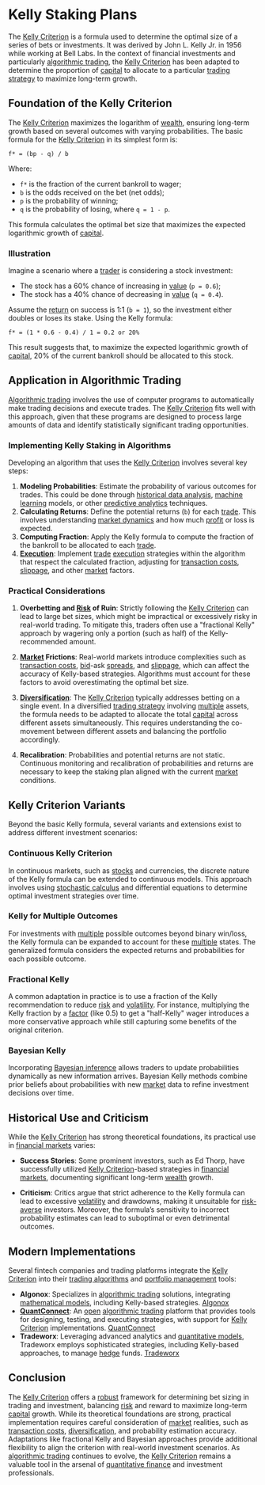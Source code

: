 # Kelly Staking Plans

The [Kelly Criterion](../k/kelly_criterion.md) is a formula used to determine the optimal size of a series of bets or investments. It was derived by John L. Kelly Jr. in 1956 while working at Bell Labs. In the context of financial investments and particularly [algorithmic trading](../a/algorithmic_trading.md), the [Kelly Criterion](../k/kelly_criterion.md) has been adapted to determine the proportion of [capital](../c/capital.md) to allocate to a particular [trading strategy](../t/trading_strategy.md) to maximize long-term growth.

## Foundation of the Kelly Criterion

The [Kelly Criterion](../k/kelly_criterion.md) maximizes the logarithm of [wealth](../w/wealth.md), ensuring long-term growth based on several outcomes with varying probabilities. The basic formula for the [Kelly Criterion](../k/kelly_criterion.md) in its simplest form is:

```
f* = (bp - q) / b
```

Where:
- `f*` is the fraction of the current bankroll to wager;
- `b` is the odds received on the bet (net odds);
- `p` is the probability of winning;
- `q` is the probability of losing, where `q = 1 - p`.

This formula calculates the optimal bet size that maximizes the expected logarithmic growth of [capital](../c/capital.md).

### Illustration

Imagine a scenario where a [trader](../t/trader.md) is considering a stock investment:
- The stock has a 60% chance of increasing in [value](../v/value.md) (`p = 0.6`);
- The stock has a 40% chance of decreasing in [value](../v/value.md) (`q = 0.4`).

Assume the [return](../r/return.md) on success is 1:1 (`b = 1`), so the investment either doubles or loses its stake. Using the Kelly formula:

```
f* = (1 * 0.6 - 0.4) / 1 = 0.2 or 20%
```

This result suggests that, to maximize the expected logarithmic growth of [capital](../c/capital.md), 20% of the current bankroll should be allocated to this stock.

## Application in Algorithmic Trading

[Algorithmic trading](../a/algorithmic_trading.md) involves the use of computer programs to automatically make trading decisions and execute trades. The [Kelly Criterion](../k/kelly_criterion.md) fits well with this approach, given that these programs are designed to process large amounts of data and identify statistically significant trading opportunities.

### Implementing Kelly Staking in Algorithms

Developing an algorithm that uses the [Kelly Criterion](../k/kelly_criterion.md) involves several key steps:

1. **Modeling Probabilities**: Estimate the probability of various outcomes for trades. This could be done through [historical data analysis](../h/historical_data_analysis.md), [machine learning](../m/machine_learning.md) models, or other [predictive analytics](../p/predictive_analytics.md) techniques.
2. **Calculating Returns**: Define the potential returns (`b`) for each [trade](../t/trade.md). This involves understanding [market dynamics](../m/market_dynamics.md) and how much [profit](../p/profit.md) or loss is expected.
3. **Computing Fraction**: Apply the Kelly formula to compute the fraction of the bankroll to be allocated to each [trade](../t/trade.md).
4. **[Execution](../e/execution.md)**: Implement [trade](../t/trade.md) [execution](../e/execution.md) strategies within the algorithm that respect the calculated fraction, adjusting for [transaction costs](../t/transaction_costs.md), [slippage](../s/slippage.md), and other [market](../m/market.md) factors.

### Practical Considerations

1. **Overbetting and [Risk](../r/risk.md) of Ruin**: Strictly following the [Kelly Criterion](../k/kelly_criterion.md) can lead to large bet sizes, which might be impractical or excessively risky in real-world trading. To mitigate this, traders often use a "fractional Kelly" approach by wagering only a portion (such as half) of the Kelly-recommended amount.

2. **[Market](../m/market.md) Frictions**: Real-world markets introduce complexities such as [transaction costs](../t/transaction_costs.md), [bid](../b/bid.md)-ask [spreads](../s/spreads.md), and [slippage](../s/slippage.md), which can affect the accuracy of Kelly-based strategies. Algorithms must account for these factors to avoid overestimating the optimal bet size.

3. **[Diversification](../d/diversification.md)**: The [Kelly Criterion](../k/kelly_criterion.md) typically addresses betting on a single event. In a diversified [trading strategy](../t/trading_strategy.md) involving [multiple](../m/multiple.md) assets, the formula needs to be adapted to allocate the total [capital](../c/capital.md) across different assets simultaneously. This requires understanding the co-movement between different assets and balancing the portfolio accordingly.

4. **Recalibration**: Probabilities and potential returns are not static. Continuous monitoring and recalibration of probabilities and returns are necessary to keep the staking plan aligned with the current [market](../m/market.md) conditions.

## Kelly Criterion Variants

Beyond the basic Kelly formula, several variants and extensions exist to address different investment scenarios:

### Continuous Kelly Criterion

In continuous markets, such as [stocks](../s/stock.md) and currencies, the discrete nature of the Kelly formula can be extended to continuous models. This approach involves using [stochastic calculus](../s/stochastic_calculus.md) and differential equations to determine optimal investment strategies over time.

### Kelly for Multiple Outcomes

For investments with [multiple](../m/multiple.md) possible outcomes beyond binary win/loss, the Kelly formula can be expanded to account for these [multiple](../m/multiple.md) states. The generalized formula considers the expected returns and probabilities for each possible outcome.

### Fractional Kelly

A common adaptation in practice is to use a fraction of the Kelly recommendation to reduce [risk](../r/risk.md) and [volatility](../v/volatility.md). For instance, multiplying the Kelly fraction by a [factor](../f/factor.md) (like 0.5) to get a "half-Kelly" wager introduces a more conservative approach while still capturing some benefits of the original criterion.

### Bayesian Kelly

Incorporating [Bayesian inference](../b/bayesian_inference.md) allows traders to update probabilities dynamically as new information arrives. Bayesian Kelly methods combine prior beliefs about probabilities with new [market](../m/market.md) data to refine investment decisions over time.

## Historical Use and Criticism

While the [Kelly Criterion](../k/kelly_criterion.md) has strong theoretical foundations, its practical use in [financial markets](../f/financial_market.md) varies:

- **Success Stories**: Some prominent investors, such as Ed Thorp, have successfully utilized [Kelly Criterion](../k/kelly_criterion.md)-based strategies in [financial markets](../f/financial_market.md), documenting significant long-term [wealth](../w/wealth.md) growth.

- **Criticism**: Critics argue that strict adherence to the Kelly formula can lead to excessive [volatility](../v/volatility.md) and drawdowns, making it unsuitable for [risk-averse](../r/risk-averse.md) investors. Moreover, the formula’s sensitivity to incorrect probability estimates can lead to suboptimal or even detrimental outcomes.

## Modern Implementations

Several fintech companies and trading platforms integrate the [Kelly Criterion](../k/kelly_criterion.md) into their [trading algorithms](../t/trading_algorithms.md) and [portfolio management](../p/portfolio_management.md) tools:

- **Algonox**: Specializes in [algorithmic trading](../a/algorithmic_trading.md) solutions, integrating [mathematical models](../m/mathematical_models_in_trading.md), including Kelly-based strategies. [Algonox](https://www.algonox.com/)
- **[QuantConnect](../q/quantconnect.md)**: An [open](../o/open.md) [algorithmic trading](../a/algorithmic_trading.md) platform that provides tools for designing, testing, and executing strategies, with support for [Kelly Criterion](../k/kelly_criterion.md) implementations. [QuantConnect](https://www.quantconnect.com/)
- **Tradeworx**: Leveraging advanced analytics and [quantitative models](../q/quantitative_models.md), Tradeworx employs sophisticated strategies, including Kelly-based approaches, to manage [hedge](../h/hedge.md) funds. [Tradeworx](http://www.tradeworx.com/)

## Conclusion

The [Kelly Criterion](../k/kelly_criterion.md) offers a [robust](../r/robust.md) framework for determining bet sizing in trading and investment, balancing [risk](../r/risk.md) and reward to maximize long-term [capital](../c/capital.md) growth. While its theoretical foundations are strong, practical implementation requires careful consideration of [market](../m/market.md) realities, such as [transaction costs](../t/transaction_costs.md), [diversification](../d/diversification.md), and probability estimation accuracy. Adaptations like fractional Kelly and Bayesian approaches provide additional flexibility to align the criterion with real-world investment scenarios. As [algorithmic trading](../a/algorithmic_trading.md) continues to evolve, the [Kelly Criterion](../k/kelly_criterion.md) remains a valuable tool in the arsenal of [quantitative finance](../q/quantitative_finance.md) and investment professionals.
